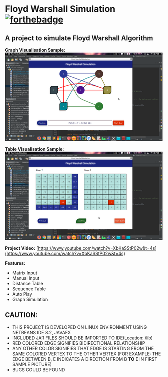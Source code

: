 # Floyd Warshall Simulation [![forthebadge](https://forthebadge.com/images/badges/made-with-java.svg)](https://forthebadge.com)
## A project to simulate Floyd Warshall Algorithm ##

**Graph Visualisation Sample:**
![Graph](sample1.png)

**Table Visualisation Sample:**
![Table](sample2.png)

**Project Video:**
[https://www.youtube.com/watch?v=XbKaSStP02w&t=4s](https://www.youtube.com/watch?v=XbKaSStP02w&t=4s)

**Features:**

- Matrix Input
- Manual Input
- Distance Table
- Sequence Table
- Auto Play
- Graph Simulation

## CAUTION: ##

- THIS PROJECT IS DEVELOPED ON LINUX ENVIRONMENT USING NETBEANS IDE 8.2, JAVAFX
- INCLUDED JAR FILES SHOULD BE IMPORTED TO IDE(Location: /lib)
- RED COLORED EDGE SIGNIFIES BIDIRECTIONAL RELATIONSHIP
- ANY OTHER COLOR SIGNIFIES THAT EDGE IS STARTING FROM THE SAME COLORED VERTEX TO THE OTHER VERTEX
  (FOR EXAMPLE: THE EDGE BETWEEN B, E INDICATES A DIRECTION FROM B **TO** E IN FIRST SAMPLE PICTURE)
- BUGS COULD BE FOUND

